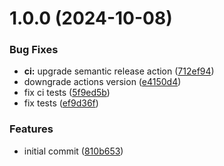 # 1.0.0 (2024-10-08)


### Bug Fixes

* **ci:** upgrade semantic release action ([712ef94](https://github.com/danarth/spaceship-taskwarrior/commit/712ef94a9a23bb63c144db4991b2a806c7896426))
* downgrade actions version ([e4150d4](https://github.com/danarth/spaceship-taskwarrior/commit/e4150d46f31cf2acb057fb9b12b85a11970d967e))
* fix ci tests ([5f9ed5b](https://github.com/danarth/spaceship-taskwarrior/commit/5f9ed5b95a46a4527fe8fd0ffc2ef337677a7458))
* fix tests ([ef9d36f](https://github.com/danarth/spaceship-taskwarrior/commit/ef9d36f117e08b22c16546b88ecf151e6ab4a725))


### Features

* initial commit ([810b653](https://github.com/danarth/spaceship-taskwarrior/commit/810b6537246567e8bd877ba1acb69563db0874b2))
